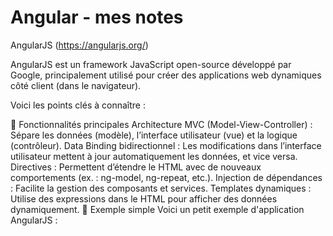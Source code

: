 # Angular - mes notes

AngularJS (https://angularjs.org/) 

AngularJS est un framework JavaScript open-source développé par Google, principalement utilisé pour créer des applications web dynamiques côté client (dans le navigateur).

Voici les points clés à connaître :

🔧 Fonctionnalités principales
Architecture MVC (Model-View-Controller) : Sépare les données (modèle), l’interface utilisateur (vue) et la logique (contrôleur).
Data Binding bidirectionnel : Les modifications dans l’interface utilisateur mettent à jour automatiquement les données, et vice versa.
Directives : Permettent d’étendre le HTML avec de nouveaux comportements (ex. : ng-model, ng-repeat, etc.).
Injection de dépendances : Facilite la gestion des composants et services.
Templates dynamiques : Utilise des expressions dans le HTML pour afficher des données dynamiquement.
📜 Exemple simple
Voici un petit exemple d'application AngularJS :